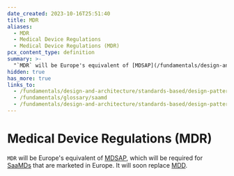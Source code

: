 ```yaml
---
date_created: 2023-10-16T25:51:40
title: MDR
aliases:
  - MDR
  - Medical Device Regulations
  - Medical Device Regulations (MDR)
pcx_content_type: definition
summary: >-
  "`MDR` will be Europe's equivalent of [MDSAP](/fundamentals/design-and-architecture/standards-based/design-patterns/mdsap), which will be required for [SaaMDs](/fundamentals/glossary/saamd) that are marketed in Europe. It will soon replace [MDD](/fundamentals/design-and-architecture/standards-based/design-patterns/mdd)."
hidden: true
has_more: true
links_to:
  - /fundamentals/design-and-architecture/standards-based/design-patterns/mdsap
  - /fundamentals/glossary/saamd
  - /fundamentals/design-and-architecture/standards-based/design-patterns/mdd
---
```


# Medical Device Regulations (MDR)

`MDR` will be Europe's equivalent of [MDSAP](/fundamentals/design-and-architecture/standards-based/design-patterns/mdsap), which will be required for [SaaMDs](/fundamentals/glossary/saamd) that are marketed in Europe. It will soon replace [MDD](/fundamentals/design-and-architecture/standards-based/design-patterns/mdd).
